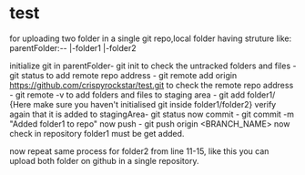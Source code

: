 # test
for uploading two folder in a single git repo,local folder having struture like:
parentFolder:--
    |-folder1
    |-folder2

initialize git in parentFolder-               git init
to check the untracked folders and files -    git status
to add remote repo address               -    git remote add origin https://github.com/crispyrockstar/test.git
to check the remote repo address         -    git remote -v
to add folders and files to staging area -    git add folder1/           {Here make sure you haven't initialised git inside folder1/folder2}
verify again that it is added to stagingArea- git status
now commit                                 -  git commit -m "Added folder1 to repo"
now push                                   -  git push origin <BRANCH_NAME>
now check in repository folder1 must be get added.

now repeat same process for folder2 from line 11-15, like this you can upload both folder on github in a single repository.
